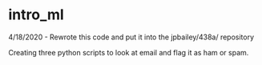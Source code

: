 # intro_ml

4/18/2020 - Rewrote this code and put it into the jpbailey/438a/ repository

Creating three python scripts to look at email and flag it as ham or spam.



